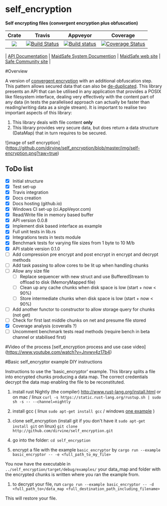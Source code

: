 # self_encryption

**Self encrypting files (convergent encryption plus obfuscation)**


|Crate|Travis|Appveyor|Coverage|
|:------:|:-------:|:-------:|:-------:|
|[![](http://meritbadge.herokuapp.com/self_encryption)](https://crates.io/crates/self_encryption)|[![Build Status](https://travis-ci.org/dirvine/self_encryption.svg?branch=master)](https://travis-ci.org/dirvine/self_encryption)|[![Build status](https://ci.appveyor.com/api/projects/status/qveqoe45n56atlk7?svg=true)](https://ci.appveyor.com/project/dirvine/self-encryption) | [![Coverage Status](https://coveralls.io/repos/dirvine/self_encryption/badge.svg?branch=master)](https://coveralls.io/r/dirvine/self_encryption?branch=master)|

| [API Documentation](http://dirvine.github.io/self_encryption/self_encryption/) | [MaidSafe System Documention](http://systemdocs.maidsafe.net/) | [MaidSafe web site](http://www.maidsafe.net) | [Safe Community site](https://forum.safenetwork.io) |

#Overview

A version of [convergent encryption](http://en.wikipedia.org/wiki/Convergent_encryption) with an additional obfuscation step. This pattern allows secured data that can also be [de-duplicated](http://en.wikipedia.org/wiki/Data_deduplication). This library presents an API that can be utilised in any application that provides a POSIX like filesystem interface, dealing very effectively with the content part of any data (in tests the parallelised approach can actually be faster than reading/writing data as a single stream). It is important to realise two important aspects of this library:

1. This library deals with file content **only**
2. This library provides very secure data, but does return a data structure (DataMap) that in turn requires to be secured.

![image of self encryption] (https://github.com/dirvine/self_encryption/blob/master/img/self-encryption.png?raw=true)

## ToDo list

- [x] Initial structure
- [x] Test set-up
- [x] Travis integration
- [x] Docs creation
- [x] Docs hosting (github.io)
- [x] Windows CI set-up (ci.AppVeyor.com)
- [x] Read/Write file in memory based buffer
- [x] API version 0.0.8
- [x] Implement disk based interface as example
- [x] Full unit tests in lib.rs
- [x] Integrations tests in tests module
- [x] Benchmark tests for varying file sizes from 1 byte to 10 M/b
- [x] API stable version 0.1.0
- [ ] Add compression pre encrypt and post encrypt in encrypt and decrypt methods
- [ ] Add task passing to allow cores to be lit up when handling chunks
- [ ] Allow any size file
    - [ ] Replace sequencer with new struct and use BufferedStream to offload to disk (MemoryMapped file)
    - [ ] Clean up any cache chunks when disk space is low (start + now < 90%)
    - [ ] Store intermediate chunks when disk space is low (start + now < 90%)
- [ ] Add another functor to constructor to allow storage query for chunks (not get)
- [ ] Check for first last middle chunks on net and presume file stored
- [x] Coverage analysis (coveralls ?)
- [ ] Uncomment benchmark tests read methods (require bench in beta channel or stabilised first)

#Video of the process 
[self_encryption process and use case video] (https://www.youtube.com/watch?v=Jnvwv4z17b4)

#Basic self_encryptor example DIY instructions

Instructions to use the 'basic_encryptor' example. This library splits a file into encrypted chunks producing a data map. The correct credentials decrypt the data map enabling the file to be reconstituted. 

1. install rust Nightly (the compiler) http://www.rust-lang.org/install.html or on mac / linux
    `curl -s https://static.rust-lang.org/rustup.sh | sudo sh -s -- --channel=nightly`

2. install gcc ( linux `sudo apt-get install gcc` / windows [one example](http://tdm-gcc.tdragon.net/download) )

3. clone self_encryption (install git if you don't have it `sudo apt-get install git` on linux)
    `git clone http://github.com/dirvine/self_encryption.git`

4. go into the folder:
    `cd self_encryption`

5. encrypt a file with the example `basic_encryptor` by
    `cargo run --example basic_encryptor -- -e <full_path_to_my_file>`

You now have the executable in `../self_encryption/target/debug/examples/` your data_map and folder with the encrypted chunks is written where you ran the example from.

1. to decrypt your file, run
    `cargo run --example basic_encryptor -- -d <full_path_to>/data_map <full_destination_path_including_filename>` 

This will restore your file.
